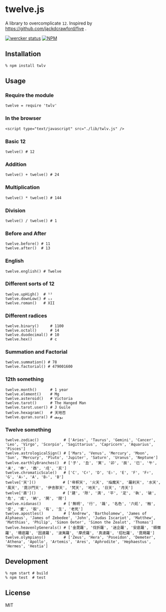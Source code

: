 # twelve.js

A library to overcomplicate `12`. Inspired by https://github.com/jackdcrawford/five .

[![wercker status](https://app.wercker.com/status/d051761cc86240a4a1991ac5e24a50de/s "wercker status")](https://app.wercker.com/project/bykey/d051761cc86240a4a1991ac5e24a50de)
[![NPM](https://nodei.co/npm/twlv.png?compact=true)](https://nodei.co/npm/twlv/)

## Installation

```
% npm install twlv
```

## Usage

### Require the module

```
twelve = require 'twlv'
```

### In the browser

```
<script type="text/javascript" src="./lib/twlv.js" />
```

### Basic 12

```
twelve() # 12
```

### Addition

```
twelve() + twelve() # 24
```

### Multiplication

```
twelve() * twelve() # 144
```

### Division

```
twelve() / twelve() # 1
```

### Before and After

```
twelve.before() # 11
twelve.after()  # 13
```

### English

```
twelve.english() # Twelve
```

### Different sorts of 12

```
twelve.upHigh()  # ¹²
twelve.downLow() # ₁₂
twelve.roman()   # XII
```

### Different radices

```
twelve.binary()     # 1100
twelve.octal()      # 14
twelve.duodecimal() # 10
twelve.hex()        # c
```

### Summation and Factorial

```
twelve.summation() # 78
twelve.factorial() # 479001600
```

### 12th something

```
twelve.month()      # 1 year
twelve.element()    # Mg
twelve.asteroid()   # Victoria
twelve.tarot()      # The Hanged Man
twelve.tarot.user() # J Guile
twelve.hexagram()   # 天地否
twelve.quran.sura() # يوسف
```

### Twelve something

```
twelve.zodiac()           # ['Aries', 'Taurus', 'Gemini', 'Cancer', 'Leo', 'Virgo', 'Scorpio', 'Sagittarius', 'Capricorn', 'Aquarius', 'Pisces']
twelve.astrologicalSign() # ['Mars', 'Venus', 'Mercury', 'Moon', 'Sun', 'Mercury', 'Pluto', 'Jupiter', 'Saturn', 'Uranus', 'Neptune']
twelve.earthlyBranches()  # ['子', '丑', '寅', '卯', '辰', '巳', '午', '未', '申', '酉', '戌', '亥']
twelve.chromaticScale()   # ['C', 'C♯', 'D', 'E♭', 'E', 'F', 'F♯', 'G', 'A♭', 'A', 'B♭', 'B']
twelve['天']()            # ['帝釈天', '火天', '焔魔天', '羅刹天', '水天', '風天', '毘沙門天', '伊舎那天', '梵天', '地天', '日天', '月天']
twelve['直']()            # ['建', '除', '満', '平', '定', '執', '破', '危', '成', '納', '開', '閉']
twelve.nidanas()          # ['無明', '行', '識', '名色', '六処', '触', '受', '愛', '取', '有', '生', '老死']
twelve.apostles()         # ['Andrew', 'Bartholomew', 'James of Alphaeus', 'James of Zebedee', 'John', 'Judas Iscariot', 'Matthew', 'Matthias', 'Philip', 'Simon Oeter', 'Simon the Zealot', 'Thomas']
twelve.heavenlyGenerals() # ['金毘羅', '伐折羅', '迷企羅', '安底羅', '頞儞羅', '珊底羅', '因達羅', '波夷羅', '摩虎羅', '真達羅', '招杜羅', '毘羯羅']
twelve.olympians()        # ['Zeus', 'Hera', 'Poseidon', 'Demeter', 'Athena', 'Apollo', 'Artemis', 'Ares', 'Aphrodite', 'Hephaestus', 'Hermes', 'Hestia']
```

## Development

```
% npm start # build
% npm test  # test
```

## License

MIT
